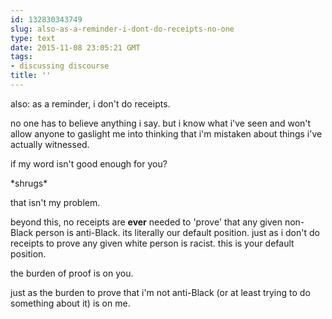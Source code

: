 ```yaml
---
id: 132830343749
slug: also-as-a-reminder-i-dont-do-receipts-no-one
type: text
date: 2015-11-08 23:05:21 GMT
tags:
- discussing discourse
title: ''
---
```

also: as a reminder, i don't do receipts.

no one has to believe anything i say. but i know what i've seen and won't allow anyone to gaslight me into thinking that i'm mistaken about things i've actually witnessed.

if my word isn't good enough for you?

\*shrugs\*

that isn't my problem. 

beyond this, no receipts are **ever** needed to 'prove' that any given non-Black person is anti-Black. its literally our default position. just as i don't do receipts to prove any given white person is racist. this is your default position.

the burden of proof is on you.

just as the burden to prove that i'm not anti-Black (or at least trying to do something about it) is on me.